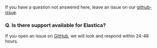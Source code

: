 If you have a question not answered here, leave an issue on our [github-issue](https://github.com/GazzolaLab/PyElastica/issues).

### Q. Is there support available for Elastica?

If you open an issue on [GitHub](https://github.com/GazzolaLab/PyElastica), we will look and respond within 24-48 hours.

<!--
### Q2. Do PyElastica and Elastica++ have the same features?
Almost. Due to development cycles, they may not always be equally up to date. If there is a feature in one that you would like to see in the other, let us know on [GitHub](https://github.com/GazzolaLab/PyElastica). 
-->

[link-citation]: https://github.com/GazzolaLab/PyElastica#citation
